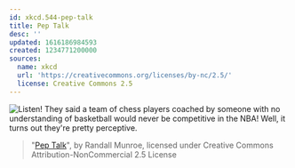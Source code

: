 ```yaml
---
id: xkcd.544-pep-talk
title: Pep Talk
desc: ''
updated: 1616186984593
created: 1234771200000
sources:
  name: xkcd
  url: 'https://creativecommons.org/licenses/by-nc/2.5/'
  license: Creative Commons 2.5
---
```

![Listen!  They said a team of chess players coached by someone with no understanding of basketball would never be competitive in the NBA!  Well, it turns out they're pretty perceptive.](https://imgs.xkcd.com/comics/pep_talk.png)
> "[Pep Talk](https://xkcd.com/544/)", by Randall Munroe, licensed under Creative Commons Attribution-NonCommercial 2.5 License

